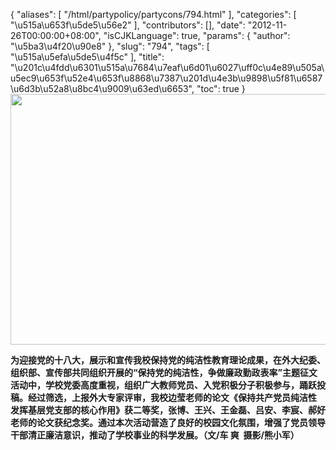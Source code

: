 {
    "aliases": [
        "/html/partypolicy/partycons/794.html"
    ],
    "categories": [
        "\u515a\u653f\u5de5\u56e2"
    ],
    "contributors": [],
    "date": "2012-11-26T00:00:00+08:00",
    "isCJKLanguage": true,
    "params": {
        "author": "\u5ba3\u4f20\u90e8"
    },
    "slug": "794",
    "tags": [
        "\u515a\u5efa\u5de5\u4f5c"
    ],
    "title": "\u201c\u4fdd\u6301\u515a\u7684\u7eaf\u6d01\u6027\uff0c\u4e89\u505a\u5ec9\u653f\u52e4\u653f\u8868\u7387\u201d\u4e3b\u9898\u5f81\u6587\u6d3b\u52a8\u8bc4\u9009\u63ed\u6653",
    "toc": true
}
**<img
    src="https://cdn.tfls.online/mirror/full/a0fed205165cc5c83b6634882012521590245281.jpg"
    style="display:block;margin-left:auto;margin-right:auto;"
    decoding="async"
    fetchpriority="auto"
    loading="lazy"
    height="401"
    width="600"
/>**

**为迎接党的十八大，展示和宣传我校保持党的纯洁性教育理论成果，在外大纪委、组织部、宣传部共同组织开展的“保持党的纯洁性，争做廉政勤政表率”主题征文活动中，学校党委高度重视，组织广大教师党员、入党积极分子积极参与，踊跃投稿。经过筛选，上报外大专家评审，我校边莹老师的论文《保持共产党员纯洁性 发挥基层党支部的核心作用》获二等奖，张博、王兴、王金磊、吕安、李宸、郝好老师的论文获纪念奖。通过本次活动营造了良好的校园文化氛围，增强了党员领导干部清正廉洁意识，推动了学校事业的科学发展。（文/车 爽  摄影/熊小军）**


